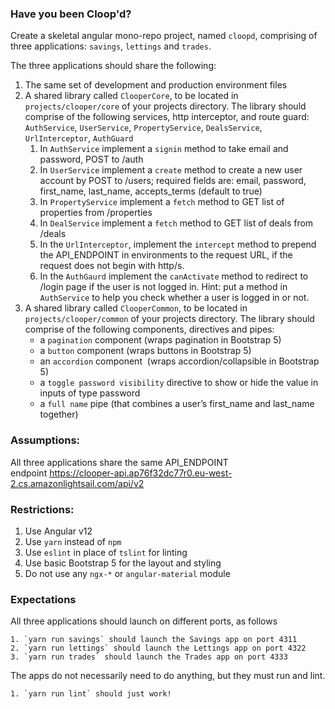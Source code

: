 ### Have you been Cloop'd?

Create a skeletal angular mono-repo project, named `cloopd`, comprising of three applications: `savings`, `lettings` and `trades`.

The three applications should share the following:

1. The same set of development and production environment files
2. A shared library called `ClooperCore`, to be located in `projects/clooper/core` of your projects directory. The library should comprise of the following services, http interceptor, and route guard: `AuthService`, `UserService`, `PropertyService`, `DealsService`, `UrlInterceptor`, `AuthGuard`
    1. In `AuthService` implement a `signin` method to take email and password, POST to /auth
    2. In `UserService` implement a `create` method to create a new user account by POST to /users; required fields are: email, password, first_name, last_name, accepts_terms (default to true)
    3. In `PropertyService` implement a `fetch` method to GET list of properties from /properties
    4. In `DealService` implement a `fetch` method to GET list of deals from /deals
    5. In the `UrlInterceptor`, implement the `intercept` method to prepend the API_ENDPOINT in environments to the request URL, if the request does not begin with http/s.
    6. In the `AuthGaurd` implement the `canActivate` method to redirect to /login page if the user is not logged in. Hint: put a method in `AuthService` to help you check whether a user is logged in or not.
3. A shared library called `ClooperCommon`, to be located in `projects/clooper/common` of your projects directory. The library should comprise of the following components, directives and pipes:
    * a `pagination` component (wraps pagination in Bootstrap 5)
    * a `button` component (wraps buttons in Bootstrap 5)
    * an `accordion` component  (wraps accordion/collapsible in Bootstrap 5)
    * a `toggle password visibility` directive to show or hide the value in inputs of type password
    * a `full name` pipe (that combines a user’s first_name and last_name together)

### Assumptions:

All three applications share the same API_ENDPOINT endpoint https://clooper-api.ap76f32dc77r0.eu-west-2.cs.amazonlightsail.com/api/v2

### Restrictions:

1. Use Angular v12
2. Use `yarn` instead of `npm`
3. Use `eslint` in place of `tslint` for linting
4. Use basic Bootstrap 5 for the layout and styling
5. Do not use any `ngx-*` or `angular-material` module

### Expectations

All three applications should launch on different ports, as follows

    1. `yarn run savings` should launch the Savings app on port 4311
    2. `yarn run lettings` should launch the Lettings app on port 4322
    3. `yarn run trades` should launch the Trades app on port 4333

The apps do not necessarily need to do anything, but they must run and lint.

    1. `yarn run lint` should just work!


